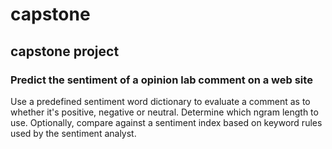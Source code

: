 # capstone
## capstone project
### Predict the sentiment of a opinion lab comment on a web site

Use a predefined sentiment word dictionary to evaluate a comment as to whether it's positive, negative or neutral.
Determine which ngram length to use.
Optionally, compare against a sentiment index based on keyword rules used by the sentiment analyst.
